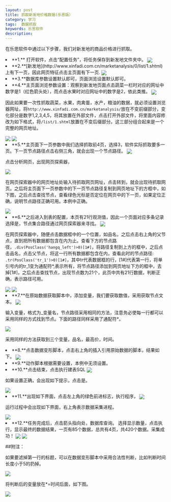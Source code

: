 ```yaml
---
layout: post
title: 抓取新发地价格数据(乐思版）
category: 学习
tags:  数据抓取
keywords: 乐思软件
description: 
---
```


在乐思软件中通过以下步骤，我们对新发地的商品价格进行抓取。

<li>**1.** 打开软件，点击“配置任务”，将任务保存到新发地文件夹中。

<img src="http://7xo51k.com1.z0.glb.clouddn.com/lesi1.png-wx" align=center />

<li>**2.**[新发地](http://www.xinfadi.com.cn/marketanalysis/0/list/1.shtml)上有下一页，因此网页特征点击主页面有下一页.

<img src="http://7xo51k.com1.z0.glb.clouddn.com/lesi2.png-wx" align=center />

<li>**3.**数据库参数设置默认即可，页面浏览设置默认即可。

<li>**4.**主页面浏览参数设置：观察到新发地页面点击蔬菜一栏时对应的网址中数字是1（红色箭头处），而点击水果时对应网址中的数字是2，依此类推。

<img src="http://7xo51k.com1.z0.glb.clouddn.com/lesi3.png-wx" align=center />

因此如果要一次性抓取蔬菜，水果，肉禽蛋，水产，粮油的数据，就必须设置浏览器网址，将`http://www.xinfadi.com.cn/marketanalysis/`放在不变前缀部分，变化部分是数字1,2,3,4,5，将其放置在外部文件，点击打开外部文件，将里面内容修改为如下格式，将`/list/1.shtml`放置在不变后缀部分。这三部分组合起来是一个完整的网页地址。

<img src="http://7xo51k.com1.z0.glb.clouddn.com/lesi4.png-wx" align=center />

<img src="http://7xo51k.com1.z0.glb.clouddn.com/lesi5.png-wx" align=center />

<li>**5.**主页面下一页参数中我们选择抓取前4页，选择3，软件实际抓取要多一页。下一页节点路径点击右侧三角，就会出现一个节点路径。

<img src="http://7xo51k.com1.z0.glb.clouddn.com/lesi6.png-wx" align=center />

点击分析网页，出现网页探索器，

<img src="http://7xo51k.com1.z0.glb.clouddn.com/lesi7.png-wx" align=center />

在网页探索器中的网页地址处输入待抓取网页网址，点击转到，就会出现待抓取网页。之后将主页面下一页参数中的下一页节点路径复制到网页地址下的方框中，如下图，之后点击查找节点，查看绿色光标是否定位在网页中的下一页，如果定位正确，说明节点路径正确可用。本例中正确。

<img src="http://7xo51k.com1.z0.glb.clouddn.com/lesi8.png-wx" align=center />

<li>**6.**之后进入到表的配置，本页有21行观测值，因此一个页面对应多条记录选择是，节点集合路径通过网页探索器来寻找。

<img src="http://7xo51k.com1.z0.glb.clouddn.com/lesi9.png-wx" align=center />

在网页探索器中，随便点击数据框中的一个位置，如品名，之后点击右上角的父节点，直到把所有数据都包含在内为止。查看下方的节点路径，`.div(PosClass('hangq_left')>0)[1#]`，将路径复制到上方的框中，之后点击品名，点击父节点，将这一行所有数据都包含在内，查看此时的节点路径:` .tr(PosClass('tr_1')>0)[1#]`，其中tr代表数据框的行，[1#]代表第一行，将单引号内的tr_1变为通配符*,表示所有，将节点路径添加到网页地址下方的框中，去掉[1#]，之后点击查找节点，出现节点数为21个，此页中共有21行数据，判断正确，表示路径可用。

<img src="http://7xo51k.com1.z0.glb.clouddn.com/lesi10.png-wx" align=center />

<img src="http://7xo51k.com1.z0.glb.clouddn.com/lesi11.png-wx" align=center />

<li>**7.**在原始数据获取脚本中，添加变量，我们要获取数值，采用获取节点文本。

<img src="http://7xo51k.com1.z0.glb.clouddn.com/lesi12.png-wx" align=center />

输入变量，格式为_变量名，节点路径采用相同的方法，注意务必使每一行都可以采用同样的方式找到节点。下面的路径同样采用了通配符*。

<img src="http://7xo51k.com1.z0.glb.clouddn.com/lesi13.png-wx" align=center />

采用同样的方法获取到三个变量，品名，最高价，时间。

<li>**8.**点击数据变形脚本，点击右上角的插入引用原始数据的脚本，结果如下。

<img src="http://7xo51k.com1.z0.glb.clouddn.com/lesi14.png-wx" align=center />

<li>**9.**动作脚本根据需要设置，本例中无须设置。

<li>**10.**点击结束，点击执行建表SQL

<img src="http://7xo51k.com1.z0.glb.clouddn.com/lesi15.png-wx" align=center />

如果设置正确，会出现如下提示，点击是。

<img src="http://7xo51k.com1.z0.glb.clouddn.com/lesi16.png-wx" align=center />

<li>**11.**出现如下界面，点击左上角的绿色前进标志，执行程序，

<img src="http://7xo51k.com1.z0.glb.clouddn.com/lesi17.png-wx" align=center />

运行过程中会出现如下界面，右上角表示数据采集进程。

<img src="http://7xo51k.com1.z0.glb.clouddn.com/lesi18.png-wx" align=center />

<li>**12.**任务完成后，点击箭头指向处，数据库查询。
选择显示数量，点击执行，显示最终的数据结果，一页有85个数据，总共有4页，共420个数据。采集成功！

<img src="http://7xo51k.com1.z0.glb.clouddn.com/lesi19.png-wx" align=center />

<img src="http://7xo51k.com1.z0.glb.clouddn.com/lesi20.png-wx" align=center />

##附注：

如果要滤掉第一行的标题，可以在数据变形脚本中采用合法性判断，比如判断时间长度小于5的扔掉。

<img src="http://7xo51k.com1.z0.glb.clouddn.com/lesi21.png-wx" align=center />

将判断后的变量放在*=时间后面，如下图。

<img src="http://7xo51k.com1.z0.glb.clouddn.com/lesi22.png-wx" align=center />





